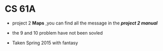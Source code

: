 # CS 61A #

- project 2 **Maps** ,you can find all the message in the 
***project 2 manual*** 
- the 9 and 10 problem have not been sovled

- Taken Spring 2015 with fantasy

